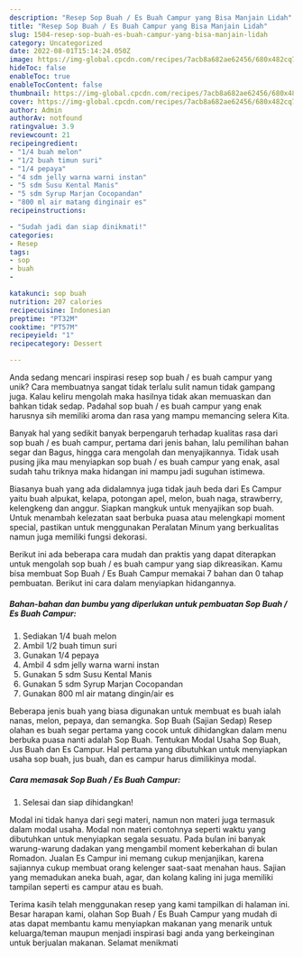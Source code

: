 ```yaml
---
description: "Resep Sop Buah / Es Buah Campur yang Bisa Manjain Lidah"
title: "Resep Sop Buah / Es Buah Campur yang Bisa Manjain Lidah"
slug: 1504-resep-sop-buah-es-buah-campur-yang-bisa-manjain-lidah
category: Uncategorized
date: 2022-08-01T15:14:24.050Z
image: https://img-global.cpcdn.com/recipes/7acb8a682ae62456/680x482cq70/sop-buah-es-buah-campur-foto-resep-utama.jpg
hideToc: false
enableToc: true
enableTocContent: false
thumbnail: https://img-global.cpcdn.com/recipes/7acb8a682ae62456/680x482cq70/sop-buah-es-buah-campur-foto-resep-utama.jpg
cover: https://img-global.cpcdn.com/recipes/7acb8a682ae62456/680x482cq70/sop-buah-es-buah-campur-foto-resep-utama.jpg
author: Admin
authorAv: notfound
ratingvalue: 3.9
reviewcount: 21
recipeingredient:
- "1/4 buah melon"
- "1/2 buah timun suri"
- "1/4 pepaya"
- "4 sdm jelly warna warni instan"
- "5 sdm Susu Kental Manis"
- "5 sdm Syrup Marjan Cocopandan"
- "800 ml air matang dinginair es"
recipeinstructions:

- "Sudah jadi dan siap dinikmati!"
categories:
- Resep
tags:
- sop
- buah
- 

katakunci: sop buah  
nutrition: 207 calories
recipecuisine: Indonesian
preptime: "PT32M"
cooktime: "PT57M"
recipeyield: "1"
recipecategory: Dessert

---
```





Anda sedang mencari inspirasi resep sop buah / es buah campur yang unik? Cara membuatnya sangat tidak terlalu sulit namun tidak gampang juga. Kalau keliru mengolah maka hasilnya tidak akan memuaskan dan bahkan tidak sedap. Padahal sop buah / es buah campur yang enak harusnya sih memiliki aroma dan rasa yang mampu memancing selera Kita.





Banyak hal yang sedikit banyak berpengaruh terhadap kualitas rasa dari sop buah / es buah campur, pertama dari jenis bahan, lalu pemilihan bahan segar dan Bagus, hingga cara mengolah dan menyajikannya. Tidak usah pusing jika mau menyiapkan sop buah / es buah campur yang enak,      asal sudah tahu triknya maka hidangan ini mampu jadi suguhan istimewa.














Biasanya buah yang ada didalamnya juga tidak jauh beda dari Es Campur yaitu buah alpukat, kelapa, potongan apel, melon, buah naga, strawberry, kelengkeng dan anggur. Siapkan mangkuk untuk menyajikan sop buah. Untuk menambah kelezatan saat berbuka puasa atau melengkapi moment special, pastikan untuk menggunakan Peralatan Minum yang berkualitas namun juga memiliki fungsi dekorasi.






Berikut ini ada beberapa cara mudah dan praktis yang dapat diterapkan untuk mengolah sop buah / es buah campur yang siap dikreasikan. Kamu bisa membuat Sop Buah / Es Buah Campur memakai 7 bahan dan 0 tahap pembuatan. Berikut ini cara dalam menyiapkan hidangannya.

<!--inarticleads1-->

##### Bahan-bahan dan bumbu yang diperlukan untuk pembuatan Sop Buah / Es Buah Campur:

1. Sediakan 1/4 buah melon
1. Ambil 1/2 buah timun suri
1. Gunakan 1/4 pepaya
1. Ambil 4 sdm jelly warna warni instan
1. Gunakan 5 sdm Susu Kental Manis
1. Gunakan 5 sdm Syrup Marjan Cocopandan
1. Gunakan 800 ml air matang dingin/air es


Beberapa jenis buah yang biasa digunakan untuk membuat es buah ialah nanas, melon, pepaya, dan semangka. Sop Buah (Sajian Sedap) Resep olahan es buah segar pertama yang cocok untuk dihidangkan dalam menu berbuka puasa nanti adalah Sop Buah. Tentukan Modal Usaha Sop Buah, Jus Buah dan Es Campur. Hal pertama yang dibutuhkan untuk menyiapkan usaha sop buah, jus buah, dan es campur harus dimilikinya modal. 

<!--inarticleads2-->

##### Cara memasak Sop Buah / Es Buah Campur:


1. Selesai dan siap dihidangkan!

Modal ini tidak hanya dari segi materi, namun non materi juga termasuk dalam modal usaha. Modal non materi contohnya seperti waktu yang dibutuhkan untuk menyiapkan segala sesuatu. Pada bulan ini banyak warung-warung dadakan yang mengambil moment keberkahan di bulan Romadon. Jualan Es Campur ini memang cukup menjanjikan, karena sajiannya cukup membuat orang kelenger saat-saat menahan haus. Sajian yang memadukan aneka buah, agar, dan kolang kaling ini juga memiliki tampilan seperti es campur atau es buah. 

Terima kasih telah menggunakan resep yang kami tampilkan di halaman ini. Besar harapan kami, olahan Sop Buah / Es Buah Campur yang mudah di atas dapat membantu kamu menyiapkan makanan yang menarik untuk keluarga/teman maupun menjadi inspirasi bagi anda yang berkeinginan untuk berjualan makanan. Selamat menikmati
